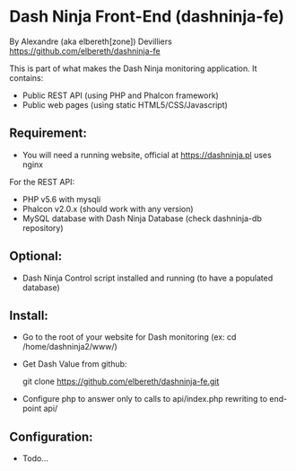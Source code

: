 # Dash Ninja Front-End (dashninja-fe)
By Alexandre (aka elbereth[zone]) Devilliers
https://github.com/elbereth/dashninja-fe

This is part of what makes the Dash Ninja monitoring application.
It contains:
- Public REST API (using PHP and Phalcon framework)
- Public web pages (using static HTML5/CSS/Javascript)

## Requirement:
* You will need a running website, official at https://dashninja.pl uses nginx

For the REST API:
* PHP v5.6 with mysqli
* Phalcon v2.0.x (should work with any version)
* MySQL database with Dash Ninja Database (check dashninja-db repository)

## Optional:
* Dash Ninja Control script installed and running (to have a populated database)

## Install:
* Go to the root of your website for Dash monitoring (ex: cd /home/dashninja2/www/)
* Get Dash Value from github:

  git clone https://github.com/elbereth/dashninja-fe.git

* Configure php to answer only to calls to api/index.php rewriting to end-point api/

## Configuration:
* Todo...
